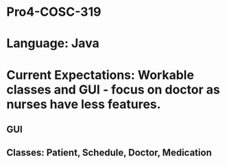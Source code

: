 # Pro4-COSC-319
# Language: Java

# Current Expectations: Workable classes and GUI - focus on doctor as nurses have less features.
## GUI
## Classes: Patient, Schedule, Doctor, Medication
